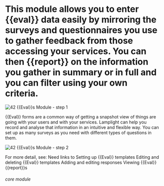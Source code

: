 # This module allows you to enter {{eval}} data easily by mirroring the surveys and questionnaires you use to gather feedback from those accessing your services. You can then {{report}} on the information you gather in summary or in full and you can filter using your own criteria.


![42 {{Eval}}s Module  - step 1](42_Evaluations_Module__im_1.png)

{{Eval}} forms are a common way of getting a snapshot view of things are going with your users and with your services. Lamplight can help you record and analyse that information in an intuitive and flexible way. You can set up as many surveys as you need with different types of questions in them.

![42 {{Eval}}s Module  - step 2](42_Evaluations_Module__im_2.png)

For more detail, see: Need links to
Setting up {{Eval}} templates
Editing and deleting {{Eval}} templates
Adding and editing responses
Viewing
{{Eval}} {{report}}s

###### core module